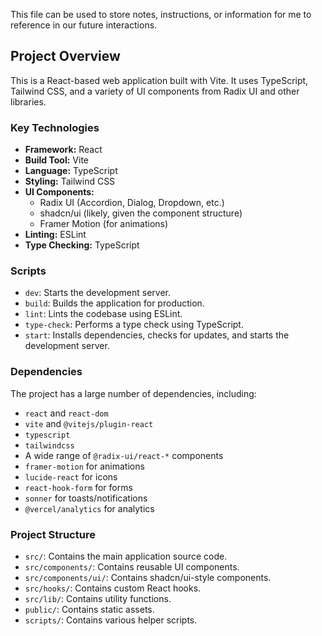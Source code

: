 This file can be used to store notes, instructions, or information for me to reference in our future interactions.

## Project Overview

This is a React-based web application built with Vite. It uses TypeScript, Tailwind CSS, and a variety of UI components from Radix UI and other libraries.

### Key Technologies

*   **Framework:** React
*   **Build Tool:** Vite
*   **Language:** TypeScript
*   **Styling:** Tailwind CSS
*   **UI Components:**
    *   Radix UI (Accordion, Dialog, Dropdown, etc.)
    *   shadcn/ui (likely, given the component structure)
    *   Framer Motion (for animations)
*   **Linting:** ESLint
*   **Type Checking:** TypeScript

### Scripts

*   `dev`: Starts the development server.
*   `build`: Builds the application for production.
*   `lint`: Lints the codebase using ESLint.
*   `type-check`: Performs a type check using TypeScript.
*   `start`: Installs dependencies, checks for updates, and starts the development server.

### Dependencies

The project has a large number of dependencies, including:

*   `react` and `react-dom`
*   `vite` and `@vitejs/plugin-react`
*   `typescript`
*   `tailwindcss`
*   A wide range of `@radix-ui/react-*` components
*   `framer-motion` for animations
*   `lucide-react` for icons
*   `react-hook-form` for forms
*   `sonner` for toasts/notifications
*   `@vercel/analytics` for analytics

### Project Structure

*   `src/`: Contains the main application source code.
*   `src/components/`: Contains reusable UI components.
*   `src/components/ui/`: Contains shadcn/ui-style components.
*   `src/hooks/`: Contains custom React hooks.
*   `src/lib/`: Contains utility functions.
*   `public/`: Contains static assets.
*   `scripts/`: Contains various helper scripts.
